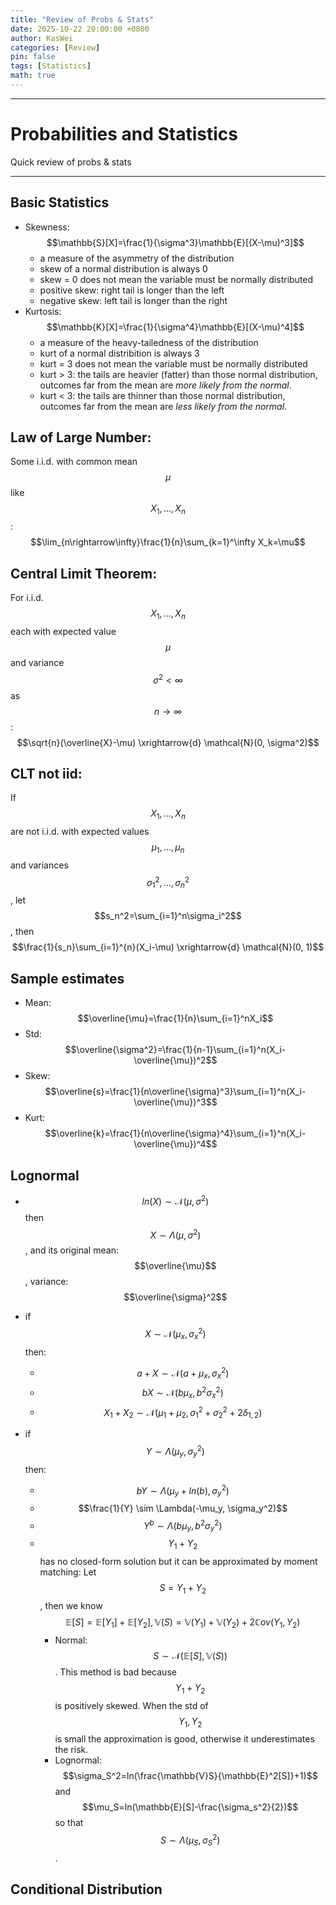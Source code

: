 ```yaml
---
title: "Review of Probs & Stats"
date: 2025-10-22 20:00:00 +0800
author: KasWei
categories: [Review]
pin: false
tags: [Statistics]
math: true
---
```


---

# Probabilities and Statistics #

Quick review of probs & stats

---

## Basic Statistics
- Skewness: $$\mathbb{S}[X]=\frac{1}{\sigma^3}\mathbb{E}[(X-\mu)^3]$$
    - a measure of the asymmetry of the distribution
    - skew of a normal distribution is always 0
    - skew = 0 does not mean the variable must be normally distributed
    - positive skew: right tail is longer than the left
    - negative skew: left tail is longer than the right
- Kurtosis: $$\mathbb{K}[X]=\frac{1}{\sigma^4}\mathbb{E}[(X-\mu)^4]$$
    - a measure of the heavy-tailedness of the distribution
    - kurt of a normal distribition is always 3
    - kurt = 3 does not mean the variable must be normally distributed
    - kurt > 3: the tails are heavier (fatter) than those normal distribution, outcomes far from the mean are *more likely from the normal*.
    - kurt < 3: the tails are thinner than those normal distribution, outcomes far from the mean are *less likely from the normal*.

## Law of Large Number:
Some i.i.d. with common mean $$\mu$$ like $$X_1, \dots, X_n$$: $$\lim_{n\rightarrow\infty}\frac{1}{n}\sum_{k=1}^\infty X_k=\mu$$

## Central Limit Theorem:
For i.i.d. $$X_1, \dots, X_n$$ each with expected value $$\mu$$ and variance $$\sigma^2 < \infty$$ as $$n \rightarrow \infty$$: $$\sqrt{n}(\overline{X}-\mu) \xrightarrow{d} \mathcal{N}(0, \sigma^2)$$

## CLT not iid:
If $$X_1, \dots, X_n$$ are not i.i.d. with expected values $$\mu_1, \dots, \mu_n$$ and variances $$\sigma_1^2, \dots, \sigma_n^2$$, let $$s_n^2=\sum_{i=1}^n\sigma_i^2$$, then $$\frac{1}{s_n}\sum_{i=1}^{n}(X_i-\mu) \xrightarrow{d} \mathcal{N}(0, 1)$$

## Sample estimates
- Mean: $$\overline{\mu}=\frac{1}{n}\sum_{i=1}^nX_i$$
- Std: $$\overline{\sigma^2}=\frac{1}{n-1}\sum_{i=1}^n(X_i-\overline{\mu})^2$$
- Skew: $$\overline{s}=\frac{1}{n\overline{\sigma}^3}\sum_{i=1}^n(X_i-\overline{\mu})^3$$
- Kurt: $$\overline{k}=\frac{1}{n\overline{\sigma}^4}\sum_{i=1}^n(X_i-\overline{\mu})^4$$

## Lognormal 
- $$ln(X) \sim \mathcal{N}(\mu, \sigma^2)$$ then $$X \sim \Lambda(\mu, \sigma^2)$$, and its original mean: $$\overline{\mu}$$, variance: $$\overline{\sigma}^2$$
- if $$X\sim \mathcal{N}(\mu_x, \sigma_x^2)$$ then:
    - $$a + X \sim \mathcal{N}(a+\mu_x, \sigma_x^2)$$
    - $$bX \sim \mathcal{N}(b\mu_x, b^2\sigma_x^2)$$
    - $$X_1+X_2 \sim \mathcal{N}(\mu_1+\mu_2, \sigma_1^2+\sigma_2^2+2\delta_{1,2})$$


- if $$Y\sim \Lambda(\mu_y, \sigma_y^2)$$ then:
    - $$bY \sim \Lambda(\mu_y + ln(b), \sigma_y^2)$$
    - $$\frac{1}{Y} \sim \Lambda(-\mu_y, \sigma_y^2)$$
    - $$Y^b \sim \Lambda(b\mu_y, b^2\sigma_y^2)$$
    - $$Y_1+Y_2$$ has no closed-form solution but it can be approximated by moment matching: Let $$S=Y_1+Y_2$$, then we know $$\mathbb{E}[S]=\mathbb{E}[Y_1]+\mathbb{E}[Y_2], \mathbb{V}(S)=\mathbb{V}(Y_1)+\mathbb{V}(Y_2)+2\mathbb{C}ov(Y_1, Y_2)$$
        - Normal: $$S \sim\mathcal{N}(\mathbb{E}[S], \mathbb{V}(S))$$. This method is bad because $$Y_1+Y_2$$ is positively skewed. When the std of $$Y_1, Y_2$$ is small the approximation is good, otherwise it underestimates the risk.
        - Lognormal: $$\sigma_S^2=ln(\frac{\mathbb{V}S}{\mathbb{E}^2[S]}+1)$$ and $$\mu_S=ln(\mathbb{E}[S]-\frac{\sigma_s^2}{2})$$ so that $$S \sim \Lambda(\mu_S, \sigma_S^2)$$. 

## Conditional Distribution